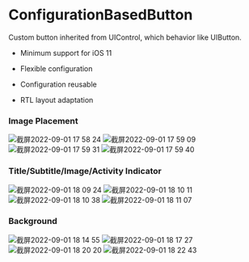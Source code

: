 # ConfigurationBasedButton

Custom button inherited from UIControl, which behavior like UIButton.

- Minimum support for iOS 11

- Flexible configuration

- Configuration reusable

- RTL layout adaptation


### Image Placement


![截屏2022-09-01 17 58 24](https://user-images.githubusercontent.com/50986450/187887459-c69adea4-cb8b-45ea-ab66-e4bdd85dd281.png)
![截屏2022-09-01 17 59 09](https://user-images.githubusercontent.com/50986450/187887614-807bff14-dff2-429a-9fc3-39ac0d718ea3.png)
![截屏2022-09-01 17 59 31](https://user-images.githubusercontent.com/50986450/187887678-3a4ee628-9ffa-49c2-a9db-d65431367e43.png)
![截屏2022-09-01 17 59 40](https://user-images.githubusercontent.com/50986450/187887702-c011e8bf-afeb-495c-a4bf-22804d71704e.png)


### Title/Subtitle/Image/Activity Indicator
![截屏2022-09-01 18 09 24](https://user-images.githubusercontent.com/50986450/187889527-53e16cbf-f685-4673-920a-a83963fdbf77.png)
![截屏2022-09-01 18 10 11](https://user-images.githubusercontent.com/50986450/187889654-866abc68-cb66-45e7-bf18-cb763d9db1bb.png)
![截屏2022-09-01 18 10 38](https://user-images.githubusercontent.com/50986450/187889709-67ef39dc-6e9c-4af1-b0b2-f258878752ad.png)
![截屏2022-09-01 18 11 07](https://user-images.githubusercontent.com/50986450/187889801-8d8d7a34-5b6f-47a9-8fe1-3e674ecb08e8.png)


### Background
![截屏2022-09-01 18 14 55](https://user-images.githubusercontent.com/50986450/187890544-4cf61e6f-586d-4d9a-8017-09af0c2a3cae.png)
![截屏2022-09-01 18 17 27](https://user-images.githubusercontent.com/50986450/187891080-a1a04a82-92e4-489d-8b7a-7a6f1db19127.png)
![截屏2022-09-01 18 20 20](https://user-images.githubusercontent.com/50986450/187891633-a5afdd44-58ff-4573-aa98-a5e23195182d.png)
![截屏2022-09-01 18 22 43](https://user-images.githubusercontent.com/50986450/187892082-0a2bcbd3-4b65-4df5-aa37-ca6459eb94e9.png)

